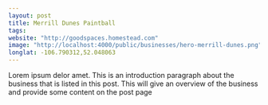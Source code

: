 ```yaml
---
layout: post
title: Merrill Dunes Paintball
tags:
website: "http://goodspaces.homestead.com"
image: "http://localhost:4000/public/businesses/hero-merrill-dunes.png"
longlat: -106.790312,52.048063
---
```

Lorem ipsum delor amet. This is an introduction paragraph about the business that is listed in this post. This will give an overview of the business and provide some content on the post page
